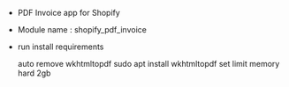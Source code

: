 - PDF Invoice app for Shopify
- Module name : shopify_pdf_invoice
- run install requirements
  
  auto remove wkhtmltopdf 
  sudo apt install wkhtmltopdf
  set limit memory hard 2gb
  

